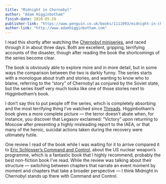 ```yaml
---
title: "Midnight in Chernobyl"
author: "Adam Higginbotham"
finish-date: 2020-05-29
publisher-link: "https://www.penguin.co.uk/books/1111093/midnight-in-chernobyl/9780552172899.html"
author-link: "http://www.adamhigginbotham.com"
---
```


I read this shortly after watching the [Chernobyl miniseries][series], and raced through it in about three days. Both are excellent, gripping, terrifying accounts of the disaster, though after reading the book the shortcomings of the series become clear.

The book is obviously able to explore more and in more detail, but in some ways the comparison between the two is darkly funny. The series starts with a monologue about truth and stories, and wanting to know who to blame, referring to the “story” of Chernobyl as conjured by the Soviet state, but 
the series itself very much looks like one of those stories next to Higginbotham’s book.

I don’t say this to put people off the series, which is completely absorbing and the most terrifying thing I’ve watched since [Threads][]. Higginbotham’s book gives a more complete picture — the terror doesn’t abate when, for instance, you discover that Legasov exclaimed: “Victory” upon returning to Moscow after presenting a highly misleading report to the IAEA, or that many of the heroic, suicidal actions taken during the recovery were ultimately futile.

One review I read of the book while I was waiting for it to arrive compared it to [Eric Schlosser’s Command and Control][CandC], about the US nuclear weapon’s programme, which is a fantastic book that I highly recommend, probably the best non-fiction book I’ve read. While the review was talking about their structure — switching between chapters that narrate an event moment by moment and chapters that take a broader perspective — I think Midnight in Chernobyl stands up there with Command and Control.

[series]: https://www.sky.com/watch/chernobyl
[Threads]: https://archive.org/details/threads_201712
[CandC]: https://www.penguin.co.uk/books/56632/command-and-control/9780141037912.html
